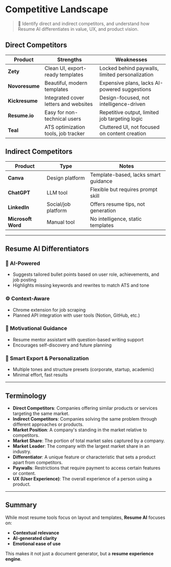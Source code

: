 # Competitive Landscape

> 🏁 Identify direct and indirect competitors, and understand how Resume AI differentiates in value, UX, and product vision.

## Direct Competitors

| Product       | Strengths                                          | Weaknesses                                     |
|---------------|----------------------------------------------------|------------------------------------------------|
| **Zety**      | Clean UI, export-ready templates                   | Locked behind paywalls, limited personalization |
| **Novoresume**| Beautiful, modern templates                        | Expensive plans, lacks AI-powered suggestions   |
| **Kickresume**| Integrated cover letters and websites              | Design-focused, not intelligence-driven         |
| **Resume.io** | Easy for non-technical users                       | Repetitive output, limited job targeting logic  |
| **Teal**      | ATS optimization tools, job tracker                | Cluttered UI, not focused on content creation   |

## Indirect Competitors

| Product       | Type                | Notes                                      |
|---------------|---------------------|--------------------------------------------|
| **Canva**     | Design platform     | Template-based, lacks smart guidance       |
| **ChatGPT**   | LLM tool            | Flexible but requires prompt skill         |
| **LinkedIn**  | Social/job platform | Offers resume tips, not generation         |
| **Microsoft Word** | Manual tool    | No intelligence, static templates          |

---

## Resume AI Differentiators

### 🧠 AI-Powered
- Suggests tailored bullet points based on user role, achievements, and job posting
- Highlights missing keywords and rewrites to match ATS and tone

### ⚙️ Context-Aware
- Chrome extension for job scraping
- Planned API integration with user tools (Notion, GitHub, etc.)

### 🤝 Motivational Guidance
- Resume mentor assistant with question-based writing support
- Encourages self-discovery and future planning

### 🎯 Smart Export & Personalization
- Multiple tones and structure presets (corporate, startup, academic)
- Minimal effort, fast results

---

## Terminology

- **Direct Competitors**: Companies offering similar products or services targeting the same market.
- **Indirect Competitors**: Companies solving the same problem through different approaches or products.
- **Market Position**: A company's standing in the market relative to competitors.
- **Market Share**: The portion of total market sales captured by a company.
- **Market Leader**: The company with the largest market share in an industry.
- **Differentiator**: A unique feature or characteristic that sets a product apart from competitors.
- **Paywalls**: Restrictions that require payment to access certain features or content.
- **UX (User Experience)**: The overall experience of a person using a product.

---

## Summary

While most resume tools focus on layout and templates, **Resume AI** focuses on:
- **Contextual relevance**
- **AI-generated clarity**
- **Emotional ease of use**

This makes it not just a document generator, but a **resume experience engine**.
